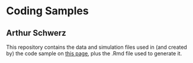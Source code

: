 # Coding Samples

## Arthur Schwerz

This repository contains the data and simulation files used in (and created by) the code sample on [this page](https://arthur-eesp.github.io/Coding-Samples/), plus the .Rmd file used to generate it.
